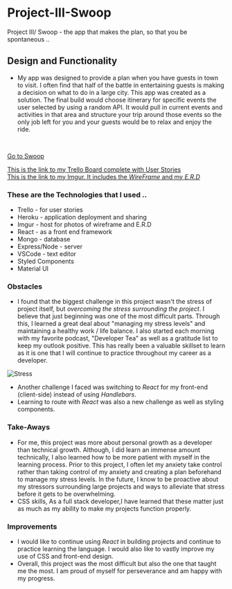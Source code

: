 # Project-III-Swoop
Project III/ Swoop - the app that makes the plan, so that you be spontaneous ..


## Design and Functionality

+ My app was designed to provide a plan when you have guests in town to visit. I often find that half of the battle in entertaining guests is making a decision on what to do in a large city. This app was created as a solution. The final build would choose itinerary for specific events the user selected by using a random API. It would pull in current events and activities in that area and structure your trip around those events so the only job left for you and your guests would be to relax and enjoy the ride. 

<br>

[Go to Swoop](https://project-3-swoop.herokuapp.com/
"GetSwooped")


[This is the link to my Trello Board complete with User Stories](https://trello.com/b/ccdO7P14/project-iii "Thought Process")
<br>
[This is the link to my Imgur. It includes the *WireFrame* and my *E.R.D*](https://imgur.com/a/wbVlN2j "Visualize")

### These are the Technologies that I used ..
+ Trello - for user stories 
+ Heroku - application deployment and sharing 
+ Imgur - host for photos of wireframe and E.R.D
+ React - as a front end framework 
+ Mongo - database 
+ Express/Node - server 
+ VSCode - text editor 
+ Styled Components 
+ Material UI

### Obstacles 

+ I found that the biggest challenge in this project wasn't the  stress of project itself, but *overcoming the stress surrounding the project*. I believe that just beginning was one of the most difficult parts. Through this, I learned a great deal about "managing my stress levels" and maintaining a healthy work / life balance. I also started each morning with my favorite podcast, "Developer Tea" as well as a gratitude list to keep my outlook positive. This has really been a valuable skillset to learn as it is one that I will continue to practice throughout my career as a developer.

![Stress](https://i.imgur.com/B09fzOz.jpg "Stress")

+ Another challenge I faced was switching to *React* for my front-end (client-side) instead of using *Handlebars*.  
+ Learning to route with *React* was also a new challenge as well as styling components.

### Take-Aways


+ For me, this project was more about personal growth as a developer than technical growth. Although, I did learn an immense amount technically, I also learned how to be more patient with myself in the learning process. Prior to this project, I often let my anxiety take control rather than taking control of my anxiety and creating a plan beforehand to manage my stress levels. In the future, I know to be proactive about my stressors surrounding large projects and ways to alleviate that stress before it gets to be overwhelming. 
+ CSS skills, As a full stack developer,I have learned that these matter just as much as my ability to make my projects function properly. 

### Improvements 

+ I would like to continue using *React* in building projects and continue to practice learning the language. I would also like to vastly improve my use of CSS and front-end design. 
+ Overall, this project was the most difficult but also the one that taught me the most. I am proud of myself for perseverance and am happy with my progress.